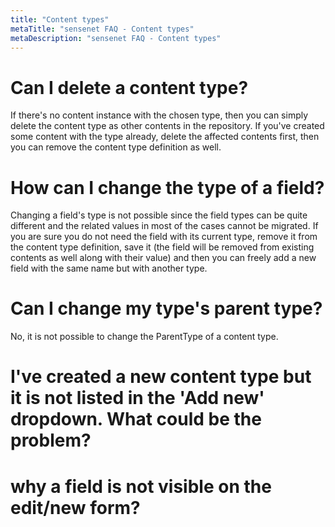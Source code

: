 ```yaml
---
title: "Content types"
metaTitle: "sensenet FAQ - Content types"
metaDescription: "sensenet FAQ - Content types"
---
```


# Can I delete a content type?

If there's no content instance with the chosen type, then you can simply delete the content type as other contents in the repository. If you've created some content with the type already, delete the affected contents first, then you can remove the content type definition as well.

# How can I change the type of a field?

Changing a field's type is not possible since the field types can be quite different and the related values in most of the cases cannot be migrated. If you are sure you do not need the field with its current type, remove it from the content type definition, save it (the field will be removed from existing contents as well along with their value) and then you can freely add a new field with the same name but with another type.

# Can I change my type's parent type?

No, it is not possible to change the ParentType of a content type.

# I've created a new content type but it is not listed in the 'Add new' dropdown. What could be the problem?

# why a field is not visible on the edit/new form?
